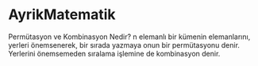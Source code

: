 # AyrikMatematik
Permütasyon ve Kombinasyon Nedir?
n elemanlı bir kümenin elemanlarını, yerleri önemsenerek, bir sırada yazmaya onun bir permütasyonu denir. Yerlerini önemsemeden sıralama işlemine de kombinasyon denir.
